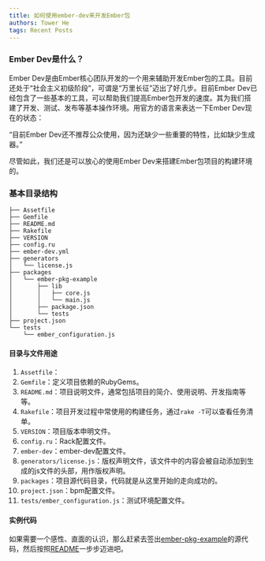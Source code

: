 ```yaml
---
title: 如何使用ember-dev来开发Ember包
authors: Tower He
tags: Recent Posts
---
```


### Ember Dev是什么？

Ember Dev是由Ember核心团队开发的一个用来辅助开发Ember包的工具。目前还处于“社会主义初级阶段”，可谓是“万里长征”迈出了好几步。目前Ember Dev已经包含了一些基本的工具，可以帮助我们提高Ember包开发的速度。其为我们搭建了开发、测试、发布等基本操作环境。用官方的语言来表达一下Ember Dev现在的状态：

  “目前Ember Dev还不推荐公众使用，因为还缺少一些重要的特性，比如缺少生成器。”

尽管如此，我们还是可以放心的使用Ember Dev来搭建Ember包项目的构建环境的。

### 基本目录结构

```
├── Assetfile
├── Gemfile
├── README.md
├── Rakefile
├── VERSION
├── config.ru
├── ember-dev.yml
├── generators
│   └── license.js
├── packages
│   └── ember-pkg-example
│       ├── lib
│       │   ├── core.js
│       │   └── main.js
│       ├── package.json
│       └── tests
├── project.json
└── tests
    └── ember_configuration.js
```

#### 目录与文件用途

1. `Assetfile`：
2. `Gemfile`：定义项目依赖的RubyGems。
3. `README.md`：项目说明文件，通常包括项目的简介、使用说明、开发指南等等。
4. `Rakefile`：项目开发过程中常使用的构建任务，通过`rake -T`可以查看任务清单。
5. `VERSION`：项目版本申明文件。
6. `config.ru`：Rack配置文件。
7. `ember-dev`：ember-dev配置文件。
8. `generators/license.js`：版权声明文件，该文件中的内容会被自动添加到生成的js文件的头部，用作版权声明。
9. `packages`：项目源代码目录，代码就是从这里开始的走向成功的。
10. `project.json`：bpm配置文件。
11. `tests/ember_configuration.js`：测试环境配置文件。

#### 实例代码

如果需要一个感性、直面的认识，那么赶紧去签出[ember-pkg-example](https://github.com/emberjs-cn/ember-pkg-example)的源代码，然后按照[README](https://github.com/emberjs-cn/ember-pkg-example/blob/master/README.md)一步步迈进吧。
